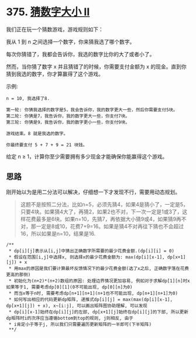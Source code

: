
# 375. [猜数字大小 II](https://leetcode-cn.com/problems/guess-number-higher-or-lower-ii/)
我们正在玩一个猜数游戏，游戏规则如下：

我从 1 到 n 之间选择一个数字，你来猜我选了哪个数字。

每次你猜错了，我都会告诉你，我选的数字比你的大了或者小了。

然而，当你猜了数字 x 并且猜错了的时候，你需要支付金额为 x 的现金。直到你猜到我选的数字，你才算赢得了这个游戏。

示例:
```
n = 10, 我选择了8.

第一轮: 你猜我选择的数字是5，我会告诉你，我的数字更大一些，然后你需要支付5块。
第二轮: 你猜是7，我告诉你，我的数字更大一些，你支付7块。
第三轮: 你猜是9，我告诉你，我的数字更小一些，你支付9块。

游戏结束。8 就是我选的数字。

你最终要支付 5 + 7 + 9 = 21 块钱。
```
给定 n ≥ 1，计算你至少需要拥有多少现金才能确保你能赢得这个游戏。


## 思路

刚开始以为是用二分法可以解决，仔细想一下才发现不行，需要用动态规划。

> 这题不是按照二分法，比如n=5，必须先猜4，如果4是猜小了，一定是5，只要4块。如果猜4大了，再猜2，如果2也不对，下一次一定是1或3了，这样花费最多是6块。如果n=10，先猜7，再依据大小猜9或4，如果猜9再不对，那一定是8或10，花费7+9=16。如果是猜4不对再往下猜也不会超过16，所以如果是n=10，结果是16.

```
/**
 * dp[i][j]表示从[i,j]中猜出正确数字所需要的最少花费金额.(dp[i][i] = 0)
 * 假设在范围[i,j]中选择x, 则选择x的最少花费金额为: max(dp[i][x-1], dp[x+1][j]) + x
 * 用max的原因是我们要计算最坏反馈情况下的最少花费金额(选了x之后, 正确数字落在花费更高的那侧)
 * 初始化为(n+2)*(n+2)数组的原因: 处理边界情况更加容易, 例如对于求解dp[1][n]时x如果等于1, 需要考虑dp[0][1](0不可能出现, dp[0][n]为0)
 * 而当x等于n时, 需要考虑dp[n+1][n+1](n+1也不可能出现, dp[n+1][n+1]为0)
 * 如何写出相应的代码更新dp矩阵, 递推式dp[i][j] = max(max(dp[i][x-1], dp[x+1][j]) + x), x~[i:j], 可以画出矩阵图协助理解, 可以发现
 * dp[i][x-1]始终在dp[i][j]的左部, dp[x+1][j]始终在dp[i][j]的下部, 所以更新dp矩阵时i的次序应当遵循bottom到top的规则, j则相反, 由于
 * i肯定小于等于j, 所以我们只需要遍历更新矩阵的一半即可(下半矩阵)
 **/
```